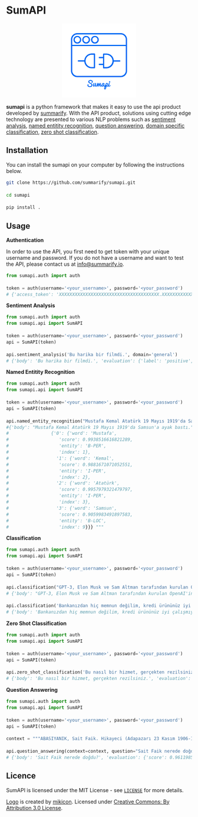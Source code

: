 # SumAPI

<p align="center"><img src="/docs/sumapi_logo.png" width="200" height="200"></p>

**sumapi** is a python framework that makes it easy to use the api product developed by [summarify](https://summarify.io/). With the API product, solutions using cutting edge technology are presented to various NLP problems such as [sentiment analysis](https://en.wikipedia.org/wiki/Sentiment_analysis), [named entitity recognition](https://en.wikipedia.org/wiki/Named-entity_recognition), [question answering](https://en.wikipedia.org/wiki/Question_answering), [domain specific classification](https://en.wikipedia.org/wiki/Document_classification), [zero shot classification](https://en.wikipedia.org/wiki/Zero-shot_learning).


## Installation

You can install the sumapi on your computer by following the instructions below.

```bash
git clone https://github.com/summarify/sumapi.git

cd sumapi

pip install .
```

## Usage

**Authentication**

In order to use the API, you first need to get token with your unique username and password. If you do not have a username and want to test the API, please contact us at [info@summarify.io](mailto:info@summarify.io).

```python
from sumapi.auth import auth

token = auth(username='<your_username>', password='<your_password')
# {'access_token': 'XXXXXXXXXXXXXXXXXXXXXXXXXXXXXXXXXXXXXX.XXXXXXXXXXXXXXXXXXXXXXXXXXXXXXXXXXXXXXXXXX.XXXXXXXXXXXXXXXXXXXXXXXXXXXXXXXXXXXXXXXXXXX', 'token_type': 'bearer'}
```

**Sentiment Analysis**

```python
from sumapi.auth import auth
from sumapi.api import SumAPI

token = auth(username='<your_username>', password='<your_password')
api = SumAPI(token)

api.sentiment_analysis('Bu harika bir filmdi.', domain='general')
# {'body': 'Bu harika bir filmdi.', 'evaluation': {'label': 'positive', 'score': 0.983938992023468}}

```

**Named Entitity Recognition**

```python
from sumapi.auth import auth
from sumapi.api import SumAPI

token = auth(username='<your_username>', password='<your_password')
api = SumAPI(token)

api.named_entity_recognition("Mustafa Kemal Atatürk 19 Mayıs 1919'da Samsun'a ayak bastı.", domain='general')
#{'body': "Mustafa Kemal Atatürk 19 Mayıs 1919'da Samsun'a ayak bastı.", 'evaluation': 
#                {'0': {'word': 'Mustafa',
#                   'score': 0.9938516616821289,
#                   'entity': 'B-PER',
#                   'index': 1},
#                  '1': {'word': 'Kemal',
#                   'score': 0.9881671071052551,
#                   'entity': 'I-PER',
#                   'index': 2},
#                  '2': {'word': 'Atatürk',
#                   'score': 0.9957979321479797,
#                   'entity': 'I-PER',
#                   'index': 3},
#                  '3': {'word': 'Samsun',
#                   'score': 0.9059983491897583,
#                   'entity': 'B-LOC',
#                   'index': 9}}} """
```

**Classification**

```python
from sumapi.auth import auth
from sumapi.api import SumAPI

token = auth(username='<your_username>', password='<your_password')
api = SumAPI(token)

api.classification("GPT-3, Elon Musk ve Sam Altman tarafından kurulan OpenAI'in üzerinde birkaç yıldır çalışma yürüttüğü bir yapay zekâ teknolojisi", domain='general')
# {'body': "GPT-3, Elon Musk ve Sam Altman tarafından kurulan OpenAI'in üzerinde birkaç yıldır çalışma yürüttüğü bir yapay zekâ teknolojisi", 'evaluation': {'label': 'technology', 'score': 0.9983301758766174}}

api.classification('Bankanızdan hiç memnun değilim, kredi ürününüz iyi çalışmıyor.', domain='finance')
# {'body': 'Bankanızdan hiç memnun değilim, kredi ürününüz iyi çalışmıyor.', 'evaluation': {'label': 'kredi'}}
```

**Zero Shot Classification**

```python
from sumapi.auth import auth
from sumapi.api import SumAPI

token = auth(username='<your_username>', password='<your_password')
api = SumAPI(token)

api.zero_shot_classification('Bu nasıl bir hizmet, gerçekten rezilsiniz.', categories='talep,şikayet,öneri')
# {'body': 'Bu nasıl bir hizmet, gerçekten rezilsiniz.', 'evaluation': {'sequence': 'Bu nasıl bir hizmet, gerçekten rezilsiniz.', 'labels': ['şikayet', 'öneri', 'talep'], 'scores': [0.97139573097229, 0.8201411962509155, 0.5891757011413574], 'label': 'şikayet'}}
```

**Question Answering**

```python
from sumapi.auth import auth
from sumapi.api import SumAPI

token = auth(username='<your_username>', password='<your_password')
api = SumAPI(token)

context = """ABASIYANIK, Sait Faik. Hikayeci (Adapazarı 23 Kasım 1906-İstanbul 11 Mayıs 1954). İlk öğrenimine Adapazarı’nda Rehber-i Terakki Mektebi’nde başladı. İki yıl kadar Adapazarı İdadisi’nde okudu. İstanbul Erkek Lisesi’nde devam ettiği orta öğrenimini Bursa Lisesi’nde tamamladı (1928). İstanbul Edebiyat Fakültesi’ne iki yıl devam ettikten sonra babasının isteği üzerine iktisat öğrenimi için İsviçre’ye gitti. Kısa süre sonra iktisat öğrenimini bırakarak Lozan’dan Grenoble’a geçti. Üç yıl başıboş bir edebiyat öğrenimi gördükten sonra babası tarafından geri çağrıldı (1933). Bir müddet Halıcıoğlu Ermeni Yetim Mektebi'nde Türkçe grup dersleri öğretmenliği yaptı. Ticarete atıldıysa da tutunamadı. Bir ay Haber gazetesinde adliye muhabirliği yaptı (1942). Babasının ölümü üzerine aileden kalan emlakin geliri ile avare bir hayata başladı. Evlenemedi. Yazları Burgaz adasındaki köşklerinde, kışları Şişli’deki apartmanlarında annesi ile beraber geçen bu fazla içkili bohem hayatı ömrünün sonuna kadar sürdü."""

api.question_answering(context=context, question="Sait Faik nerede doğdu?")
# {'body': 'Sait Faik nerede doğdu?', 'evaluation': {'score': 0.9611985087394714, 'answer': 'Adapazarı'}}
```


## Licence

SumAPI is licensed under the MIT License - see [`LICENSE`](https://github.com/summarify/sumapi/blob/master/LICENSE) for more details.

[Logo](https://thenounproject.com/search/?q=api&i=719168/) is created by [mikicon](https://thenounproject.com/mikicon/). Licensed under [Creative Commons: By Attribution 3.0 License](https://creativecommons.org/licenses/by/3.0/).
